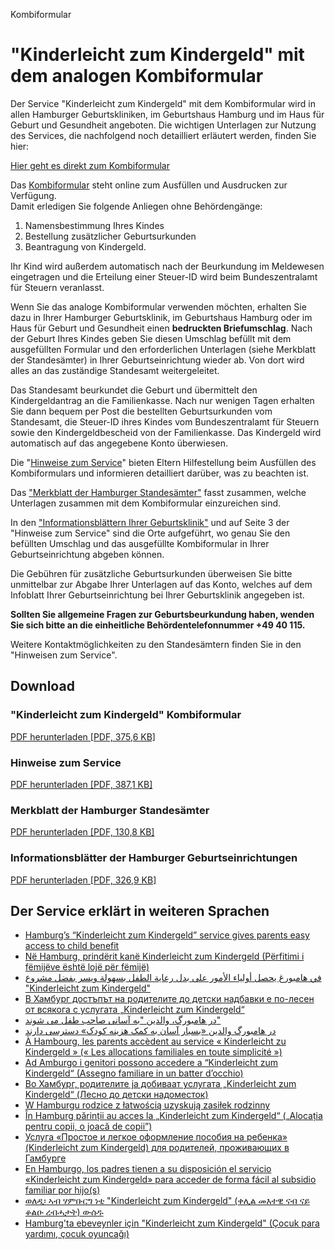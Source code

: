 


Kombiformular

"Kinderleicht zum Kindergeld" mit dem analogen Kombiformular
============================================================

Der Service "Kinderleicht zum Kindergeld" mit dem Kombiformular wird in allen Hamburger Geburtskliniken, im Geburtshaus Hamburg und im Haus für Geburt und Gesundheit angeboten. Die wichtigen Unterlagen zur Nutzung des Services, die nachfolgend noch detailliert erläutert werden, finden Sie hier:

[Hier geht es direkt zum Kombiformular](/resource/blob/255296/08273bfbe968f3994505af75b93ea545/download-kombiformular-pdf-data.pdf)

Das [Kombiformular](/resource/blob/255296/08273bfbe968f3994505af75b93ea545/download-kombiformular-pdf-data.pdf) steht online zum Ausfüllen und Ausdrucken zur Verfügung.   
Damit erledigen Sie folgende Anliegen ohne Behördengänge:

1. Namensbestimmung Ihres Kindes
2. Bestellung zusätzlicher Geburtsurkunden
3. Beantragung von Kindergeld.

Ihr Kind wird außerdem automatisch nach der Beurkundung im Meldewesen eingetragen und die Erteilung einer Steuer-ID wird beim Bundeszentralamt für Steuern veranlasst.

Wenn Sie das analoge Kombiformular verwenden möchten, erhalten Sie dazu in Ihrer Hamburger Geburtsklinik, im Geburtshaus Hamburg oder im Haus für Geburt und Gesundheit einen **bedruckten Briefumschlag**. Nach der Geburt Ihres Kindes geben Sie diesen Umschlag befüllt mit dem ausgefüllten Formular und den erforderlichen Unterlagen (siehe Merkblatt der Standesämter) in Ihrer Geburtseinrichtung wieder ab. Von dort wird alles an das zuständige Standesamt weitergeleitet.

Das Standesamt beurkundet die Geburt und übermittelt den Kindergeldantrag an die Familienkasse. Nach nur wenigen Tagen erhalten Sie dann bequem per Post die bestellten Geburtsurkunden vom Standesamt, die Steuer-ID ihres Kindes vom Bundeszentralamt für Steuern sowie den Kindergeldbescheid von der Familienkasse. Das Kindergeld wird automatisch auf das angegebene Konto überwiesen.

Die "[Hinweise zum Service](/resource/blob/255298/b7e3449ebf0606cb67734b91625dae8d/d-hinweise-zum-service-de-data.pdf)" bieten Eltern Hilfestellung beim Ausfüllen des Kombiformulars und informieren detailliert darüber, was zu beachten ist.

Das ["Merkblatt der Hamburger Standesämter"](/resource/blob/255300/1906f6bb19731ac44af56449fff170d4/d-merkblatt-der-hamburger-standesaemter-data.pdf) fasst zusammen, welche Unterlagen zusammen mit dem Kombiformular einzureichen sind.

In den ["Informationsblättern Ihrer Geburtsklinik"](/resource/blob/255302/c705f8f6bace5fa4a6e53e081a9d0452/download-infoblatt-kliniken-de--data.pdf) und auf Seite 3 der "Hinweise zum Service" sind die Orte aufgeführt, wo genau Sie den befüllten Umschlag und das ausgefüllte Kombiformular in Ihrer Geburtseinrichtung abgeben können.

Die Gebühren für zusätzliche Geburtsurkunden überweisen Sie bitte unmittelbar zur Abgabe Ihrer Unterlagen auf das Konto, welches auf dem Infoblatt Ihrer Geburtseinrichtung bei Ihrer Geburtsklinik angegeben ist.

**Sollten Sie allgemeine Fragen zur Geburtsbeurkundung haben, wenden Sie sich bitte an die einheitliche Behördentelefonnummer +49 40 115.**

Weitere Kontaktmöglichkeiten zu den Standesämtern finden Sie in den "Hinweisen zum Service".

Download
--------

### "Kinderleicht zum Kindergeld" Kombiformular

[PDF herunterladen [PDF, 375,6 KB]](/resource/blob/255296/08273bfbe968f3994505af75b93ea545/download-kombiformular-pdf-data.pdf)

### Hinweise zum Service

[PDF herunterladen [PDF, 387,1 KB]](/resource/blob/255298/b7e3449ebf0606cb67734b91625dae8d/d-hinweise-zum-service-de-data.pdf)

### Merkblatt der Hamburger Standesämter

[PDF herunterladen [PDF, 130,8 KB]](/resource/blob/255300/1906f6bb19731ac44af56449fff170d4/d-merkblatt-der-hamburger-standesaemter-data.pdf)

### Informationsblätter der Hamburger Geburtseinrichtungen

[PDF herunterladen [PDF, 326,9 KB]](/resource/blob/255302/c705f8f6bace5fa4a6e53e081a9d0452/download-infoblatt-kliniken-de--data.pdf)

Der Service erklärt in weiteren Sprachen
----------------------------------------

* [Hamburg’s “Kinderleicht zum Kindergeld” service gives parents easy access to child benefit](/politik-und-verwaltung/behoerden/behoerde-fuer-wissenschaft-forschung-gleichstellung-und-bezirke/digitaler-service/kinderleicht-zum-kindergeld/hinweise-englisch-255368)
* [Në Hamburg, prindërit kanë Kinderleicht zum Kindergeld (Përfitimi i fëmijëve është lojë për fëmijë)](/politik-und-verwaltung/behoerden/behoerde-fuer-wissenschaft-forschung-gleichstellung-und-bezirke/digitaler-service/kinderleicht-zum-kindergeld/hinweise-albanisch-255324)
* [في هامبورغ يحصل أولياء الأمور على بدل رعاية الطفل بسهولة ويسر بفضل مشروع "Kinderleicht zum Kindergeld"](/politik-und-verwaltung/behoerden/behoerde-fuer-wissenschaft-forschung-gleichstellung-und-bezirke/digitaler-service/kinderleicht-zum-kindergeld/hinweise-arabisch-255336)
* [В Хамбург достъпът на родителите до детски надбавки е по-лесен от всякога с услугата „Kinderleicht zum Kindergeld“](/politik-und-verwaltung/behoerden/behoerde-fuer-wissenschaft-forschung-gleichstellung-und-bezirke/digitaler-service/kinderleicht-zum-kindergeld/hinweise-bulgarisch-255346)
* [در هامبورگ، والدین "به آسانی صاحب طفل می شوند"](/politik-und-verwaltung/behoerden/behoerde-fuer-wissenschaft-forschung-gleichstellung-und-bezirke/digitaler-service/kinderleicht-zum-kindergeld/hinweise-dari-255358)
* [در هامبورگ والدین «بسیار آسان به کمک هزینه کودک» دسترسی دارند](/politik-und-verwaltung/behoerden/behoerde-fuer-wissenschaft-forschung-gleichstellung-und-bezirke/digitaler-service/kinderleicht-zum-kindergeld/hinweise-farsi-255380)
* [À Hambourg, les parents accèdent au service « Kinderleicht zu Kindergeld » (« Les allocations familiales en toute simplicité »)](/politik-und-verwaltung/behoerden/behoerde-fuer-wissenschaft-forschung-gleichstellung-und-bezirke/digitaler-service/kinderleicht-zum-kindergeld/hinweise-franzoesisch-255390)
* [Ad Amburgo i genitori possono accedere a “Kinderleicht zum Kindergeld“ (Assegno familiare in un batter d’occhio)](/politik-und-verwaltung/behoerden/behoerde-fuer-wissenschaft-forschung-gleichstellung-und-bezirke/digitaler-service/kinderleicht-zum-kindergeld/hinweise-italienisch-255400)
* [Во Хамбург, родителите ја добиваат услугата „Kinderleicht zum Kindergeld“ (Лесно до детски надоместок)](/politik-und-verwaltung/behoerden/behoerde-fuer-wissenschaft-forschung-gleichstellung-und-bezirke/digitaler-service/kinderleicht-zum-kindergeld/hinweise-mazedonisch-255410)
* [W Hamburgu rodzice z łatwością uzyskują zasiłek rodzinny](/politik-und-verwaltung/behoerden/behoerde-fuer-wissenschaft-forschung-gleichstellung-und-bezirke/digitaler-service/kinderleicht-zum-kindergeld/hinweise-polnisch-255420)
* [În Hamburg părinții au acces la „Kinderleicht zum Kindergeld“ („Alocația pentru copii, o joacă de copii”)](/politik-und-verwaltung/behoerden/behoerde-fuer-wissenschaft-forschung-gleichstellung-und-bezirke/digitaler-service/kinderleicht-zum-kindergeld/hinweise-rumaenisch-255430)
* [Услуга «Простое и легкое оформление пособия на ребенка» (Kinderleicht zum Kindergeld) для родителей, проживающих в Гамбурге](/politik-und-verwaltung/behoerden/behoerde-fuer-wissenschaft-forschung-gleichstellung-und-bezirke/digitaler-service/kinderleicht-zum-kindergeld/hinweise-russisch-255440)
* [En Hamburgo, los padres tienen a su disposición el servicio «Kinderleicht zum Kindergeld» para acceder de forma fácil al subsidio familiar por hijo(s)](/politik-und-verwaltung/behoerden/behoerde-fuer-wissenschaft-forschung-gleichstellung-und-bezirke/digitaler-service/kinderleicht-zum-kindergeld/hinweise-spanisch-255450)
* [ወለዲ፡ ኣብ ሃምቡርግ ነቲ "Kinderleicht zum Kindergeld" (ቀሊል መእተዊ ናብ ናይ ቆልዑ ረብሓታት) ውሰዱ](/politik-und-verwaltung/behoerden/behoerde-fuer-wissenschaft-forschung-gleichstellung-und-bezirke/digitaler-service/kinderleicht-zum-kindergeld/hinweise-tigrinya-255470)
* [Hamburg'ta ebeveynler için "Kinderleicht zum Kindergeld" (Çocuk para yardımı, çocuk oyuncağı)](/politik-und-verwaltung/behoerden/behoerde-fuer-wissenschaft-forschung-gleichstellung-und-bezirke/digitaler-service/kinderleicht-zum-kindergeld/hinweise-tuerkisch-255460)

